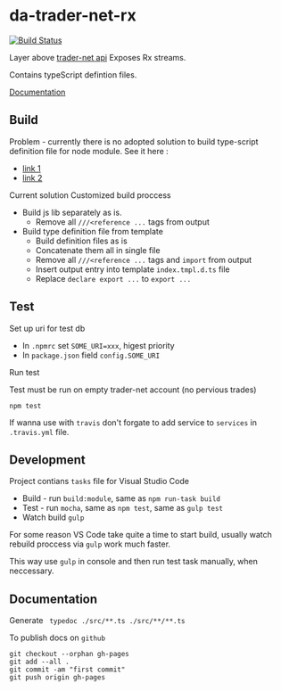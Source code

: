 # da-trader-net-rx

[![Build Status](https://travis-ci.org/data-avail/da-trader-net-rx.svg?branch=master)](https://travis-ci.org/data-avail/da-trader-net-rx)

Layer above [trader-net api](https://github.com/tradernet/tn.api)
Exposes Rx streams. 

Contains typeScript defintion files. 

[Documentation](https://data-avail.github.io/da-trader-net-rx)


## Build

Problem - currently there is no adopted solution to build type-script definition file for node module.
See it here :
+ [link 1](http://stackoverflow.com/questions/31163503/build-a-node-package-using-typescript-1-5-and-generate-the-declaration-file)
+ [link 2](https://github.com/Microsoft/TypeScript/issues/2338)

Current solution
Customized build proccess

+ Build js lib separately as is.
	+ Remove all `///<reference ...` tags from output
+ Build type definition file from template
	+ Build definition files as is
	+ Concatenate them all in single file
	+ Remove all `///<reference ...` tags and `import` from output
	+ Insert output entry into template `index.tmpl.d.ts` file 
	+ Replace `declare export ...` to `export ...`

## Test

Set up uri for test db
 
+ In `.npmrc` set `SOME_URI=xxx`, higest priority
+ In `package.json` field `config.SOME_URI`

Run test

Test must be run on empty trader-net account (no pervious trades)
 
`npm test`

If wanna use with `travis` don't forgate to add service to `services` in 
`.travis.yml` file.

## Development

Project contians `tasks` file for Visual Studio Code

+ Build - run `build:module`, same as `npm run-task build`
+ Test - run `mocha`, same as `npm test`, same as `gulp test`
+ Watch build `gulp`

For some reason VS Code take quite a time to start build,
usually watch rebuild proccess via `gulp` work much faster.

This way use `gulp` in console and then run test task manually,
when neccessary.   

## Documentation 

Generate ` typedoc ./src/**.ts ./src/**/**.ts` 

To publish docs  on `github`
```
git checkout --orphan gh-pages
git add --all .
git commit -am "first commit"
git push origin gh-pages
``` 

